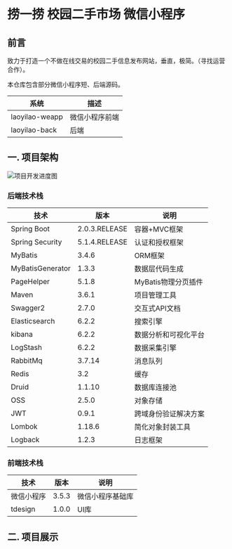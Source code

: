 # 捞一捞 校园二手市场 微信小程序



## 前言

致力于打造一个不做在线交易的校园二手信息发布网站，垂直，极简。（寻找运营合作）。


本仓库包含部分微信小程序短、后端源码。

| 系统 | 描述         |
| ---------- | ---------------- |
| laoyilao-weapp |     微信小程序前端     |
| laoyilao-back  | 后端 |

## 一. 项目架构

![项目开发进度图](document/picture/架构图.png)

### 后端技术栈

| 技术                 | 版本             | 说明                 |
| -------------------- | ---------------- | -------------------- |
| Spring Boot          | 2.0.3.RELEASE    | 容器+MVC框架         |
| Spring Security      | 5.1.4.RELEASE    | 认证和授权框架       |
| MyBatis              | 3.4.6            | ORM框架              |
| MyBatisGenerator     | 1.3.3            | 数据层代码生成       |
| PageHelper           | 5.1.8            | MyBatis物理分页插件  |
| Maven                | 3.6.1            | 项目管理工具         |
| Swagger2             | 2.7.0            | 交互式API文档        |
| Elasticsearch        | 6.2.2            | 搜索引擎             |
| kibana               | 6.2.2            | 数据分析和可视化平台 |
| LogStash             | 6.2.2            | 数据采集引擎         |
| RabbitMq             | 3.7.14           | 消息队列             |
| Redis                | 3.2              | 缓存                 |
| Druid                | 1.1.10           | 数据库连接池         |
| OSS                  | 2.5.0            | 对象存储             |
| JWT                  | 0.9.1            | 跨域身份验证解决方案 |
| Lombok               | 1.18.6           | 简化对象封装工具     |
| Logback              | 1.2.3            | 日志框架             |

### 前端技术栈

| 技术       | 版本        | 说明                |
| ---------- | ----------- | ------------------- |
| 微信小程序        | 3.5.3      | 微信小程序基础库            |
| tdesign | 1.0.0       | UI库        |


## 二. 项目展示

